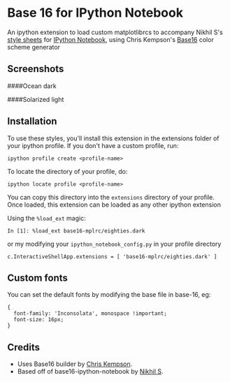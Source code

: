 # Base 16 for IPython Notebook

An ipython extension to load custom matplotlibrcs to accompany Nikhil S's [style sheets][0] for [IPython Notebook][1], using Chris Kempson's [Base16][2] color scheme generator 

## Screenshots

####Ocean dark


####Solarized light


## Installation

To use these styles, you'll install this extension in the extensions folder of your ipython
profile. If you don't have a custom profile, run:

`ipython profile create <profile-name>`

To locate the directory of your profile, do:

`ipython locate profile <profile-name>`

You can copy this directory into the `extensions` directory of your profile. Once loaded, this extension can be loaded as any other ipython extension

Using the `%load_ext` magic:

``In [1]: %load_ext base16-mplrc/eighties.dark``

or my modifying your `ipython_notebook_config.py` in your profile directory

``c.InteractiveShellApp.extensions = [
    'base16-mplrc/eighties.dark'
    ]``

## Custom fonts
You can set the default fonts by modifying the base file in base-16, eg:

```
{
  font-family: 'Inconsolata', monospace !important;
  font-size: 16px;
}
```

## Credits

* Uses Base16 builder by [Chris Kempson][3]. 
* Based off of base16-ipython-notebook by [Nikhil S][0]. 

[0]: https://github.com/nsonnad/base16-ipython-notebook
[1]: http://ipython.org/notebook.html
[2]: https://github.com/chriskempson/base16
[3]: https://github.com/chriskempson
[4]: https://github.com/idleberg/base16-codemirror
[5]: https://github.com/idleberg

